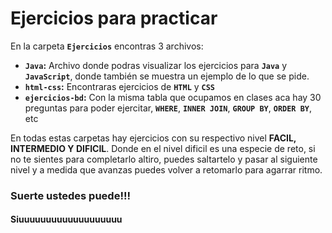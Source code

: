 # Ejercicios para practicar
En la carpeta **`Ejercicios`** encontras 3 archivos:
- **`Java`:** Archivo donde podras visualizar los ejercicios para **`Java`** y **`JavaScript`**, donde también se muestra un ejemplo de lo que se pide.
- **`html-css`:** Encontraras ejercicios de **`HTML`** y **`CSS`** 
- **`ejercicios-bd`:** Con la misma tabla que ocupamos en clases aca hay 30 preguntas para poder ejercitar, **`WHERE`**, **`INNER JOIN`**, **`GROUP BY`**, **`ORDER BY`**, etc

En todas estas carpetas hay ejercicios con su respectivo nivel **FACIL, INTERMEDIO Y DIFICIL**. Donde en el nivel dificil es una especie de reto, si no te sientes para completarlo altiro, puedes saltartelo y pasar al siguiente nivel y a medida que avanzas puedes volver a retomarlo para agarrar ritmo.

### Suerte ustedes puede!!!
#### Siuuuuuuuuuuuuuuuuuuu